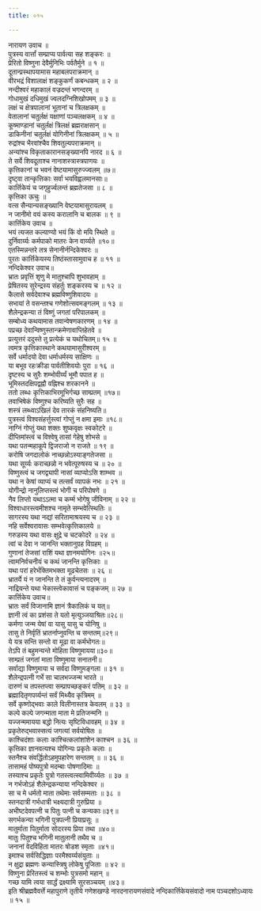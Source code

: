 ```yaml
---
title: ०१५

---
```

नारायण उवाच ॥  
पुत्रस्य वार्त्तां सम्प्राप्य पार्वत्या सह शङ्करः ॥  
प्रेरितो विष्णुना देवैर्मुनिभिः पर्वतैर्मुने ॥ १ ॥  
दूतान्प्रस्थापयामास महाबलपराक्रमान् ॥  
वीरभद्रं विशालाक्षं शङ्कुकर्णं कबन्धकम् ॥ २ ॥  
नन्दीश्वरं महाकालं वज्रदन्तं भगन्दरम् ॥  
गोधामुखं दधिमुखं ज्वलदग्निशिखोपमम् ॥ ३ ॥  
लक्षं च क्षेत्रपालानां भूतानां च त्रिलक्षकम् ॥  
वेतालानां चतुर्लक्षं यक्षाणां पञ्चलक्षकम् ॥ ४ ॥  
कूष्माण्डानां चतुर्लक्षं त्रिलक्षं ब्रह्मराक्षसान् ॥  
डाकिनीनां चतुर्लक्षं योगिनीनां त्रिलक्षकम् ॥ ५ ॥  
रुद्रांश्च भैरवांश्चैव शिवतुल्यपराक्रमान् ॥  
अन्यांश्च विकृताकारानसङ्ख्यानपि नारद ॥ ६ ॥  
ते सर्वे शिवदूताश्च नानाशस्त्रास्त्रपाणयः ॥  
कृत्तिकानां च भवनं वेष्टयामासुरुज्ज्वलम् ॥७॥  
दृष्ट्वा तान्कृत्तिकाः सर्वा भयविह्वलमानसाः॥  
कार्त्तिकेयं च जगृहुर्ज्वलन्तं ब्रह्मतेजसा ॥ ८ ॥  
कृत्तिका ऊचुः ॥  
वत्स सैन्यान्यसङ्ख्यानि वेष्टयामासुरायलम् ॥  
न जानीमो वयं कस्य करालानि च बालक ॥ ९ ॥  
कार्त्तिकेय उवाच ॥  
भयं त्यजत कल्याण्यो भयं किं वो मयि स्थिते ॥  
दुर्निवार्य्यः कर्मपाको मातरः केन वार्य्यते ॥१०॥  
एतस्मिन्नन्तरे तत्र सेनानीर्नन्दिकेश्वरः ॥  
पुरतः कार्त्तिकेयस्य तिष्ठंस्तासामुवाच ह ॥ ११ ॥  
नन्दिकेश्वर उवाच॥  
भ्रातः प्रवृत्तिं शृणु मे मातुश्चापि शुभावहाम् ॥  
प्रेषितस्य सुरेन्द्रस्य संहर्तुः शङ्करस्य च ॥ १२ ॥  
कैलासे सर्वदेवाश्च ब्रह्मविष्णुशिवादयः ॥  
सभायां ते वसन्तश्च गणेशोत्सवमङ्गलम् ॥ १३ ॥  
शैलेन्द्रकन्या तं विष्णुं जगतां परिपालकम् ॥  
सम्बोध्य कथयामास तवान्वेषणकारणम् ॥ १४ ॥  
पप्रच्छ देवान्विष्णुस्तान्क्रमेणावाप्तिहेतवे ॥  
प्रत्युत्तरं ददुस्ते तु प्रत्येकं च यथोचितम्॥ १५ ॥  
त्वमत्र कृत्तिकास्थाने कथयामासुरीश्वरम् ॥  
सर्वे धर्मादयो देवा धर्माधर्मस्य साक्षिणः ॥  
या बभूव रहःक्रीडा पार्वतीशिवयोः पुरा ॥ १६ ॥  
दृष्टस्य च सुरैः शम्भोवीर्य्यं भूमौ पपात ह ॥  
भूमिस्तदक्षिपद्वह्नौ वह्निश्च शरकानने ॥  
ततो लब्धः कृत्तिकाभिरमूभिर्गच्छ साम्प्रतम् ॥१७॥  
तवाभिषेकं विष्णुश्च करिष्यति सुरैः सह ॥  
शस्त्रं लब्ध्वाऽखिलं देव तारकं संहनिष्यति॥  
पुत्रस्त्वं विश्वसंहर्त्तुस्त्वां गोप्तुं न क्षमा इमाः ॥१८॥  
नाग्निं गोप्तुं यथा शक्तः शुष्कवृक्षः स्वकोटरे ॥  
दीप्तिमांस्त्वं च विश्वेषु तासां गेहेषु शोभसे ॥  
यथा पतन्महाकूपे द्विजराजो न राजते ॥ १९ ॥  
करोषि जगदालोकं नाच्छन्नोऽस्याङ्गतेजसा ॥  
यथा सूर्य्यः कराच्छन्नो न भवेत्पूरुषस्य च ॥ २० ॥  
विष्णुस्त्वं च जगद्व्यापी नासां व्याप्योऽसि शाम्भव ॥  
यथा न केषां व्याप्यं च तत्सर्वं व्यापकं नभः ॥ २१ ॥  
योगीन्द्रो नानुलिप्तस्त्वं भोगी च परिपोषणे ॥  
नैव लिप्तो यथाऽऽत्मा च कर्म्म भोगेषु जीविनाम् ॥ २२ ॥  
विश्वाधारस्त्वमीशश्च नामृते सम्भवेत्स्थितिः ॥  
सागरस्य यथा नद्यां सरितामाश्रयस्य च ॥ २३ ॥  
नहि सर्वेश्वरावासः सम्भवेत्कृत्तिकालये ॥  
गरुडस्य यथा वासः क्षुद्रे च चटकोदरे ॥ २४ ॥  
त्वां च देवा न जानन्ति भक्तानुग्रह विग्रहम् ॥  
गुणानां तेजसां राशिं यथा ज्ञानमयोगिनः ॥२५॥  
त्वामनिर्वचनीयं च कथं जानन्ति कृत्तिकाः ॥  
यथा परां हरेर्भक्तिमभक्ता मूढचेतसः ॥ २६ ॥  
भ्रातर्ये यं न जानन्ति ते तं कुर्वन्त्यनादरम् ॥  
नाद्रियन्ते यथा भेकास्त्वेकावासं च पङ्कजम् ॥ २७ ॥  
कार्त्तिकेय उवाच॥  
भ्रातः सर्वं विजानामि ज्ञानं त्रैकालिकं च यत्॥  
ज्ञानी त्वं का प्रशंसा ते यतो मृत्युञ्जयाश्रितः॥२८॥  
कर्मणा जन्म येषां वा यासु यासु च योनिषु ॥  
तासु ते निर्वृतिं भ्रातर्नाप्नुवन्ति च सन्ततम्॥२९॥  
ये यत्र सन्ति सन्तो वा मूढा वा कर्मभोगतः॥  
तेऽपि तं बहुमन्यन्ते मोहिता विष्णुमायया॥३०॥  
साम्प्रतं जगतां माता विष्णुमाया सनातनी॥  
सर्वाद्या विष्णुमाया च सर्वदा विष्णुमङ्गला ॥ ३१ ॥  
शैलेन्द्रपत्नी गर्भे सा चालभज्जन्म भारते ॥  
दारुणं च तपस्तप्त्वा सम्प्रापच्छङ्करं पतिम् ॥ ३२ ॥  
ब्रह्मादितृणपर्य्यन्तं सर्वं मिथ्यैव कृत्रिमम् ॥  
सर्वे कृष्णोद्भवाः काले विलीनास्तत्र केवलम् ॥ ३३ ॥  
कल्पे कल्पे जगन्माता माता मे प्रतिजन्मनि ॥  
यज्जन्ममायया बद्धो नित्यः सृष्टिविधावहम् ॥ ३४ ॥  
प्रकृतेरुद्भवास्सत्यं जगत्यां सर्वयोषितः ॥  
काश्चिदंशाः कलाः काश्चित्कलांशांशेन काश्चन ॥ ३६ ॥  
कृत्तिका ज्ञानवत्यश्च योगिन्यः प्रकृतेः कलाः ॥  
स्तनैश्च संवर्द्धितोऽहमुपहारेण सन्ततम् ॥ ॥ ३६ ॥  
तासामहं पोष्यपुत्रो मदम्बाः पोषणादिमाः ॥  
तस्याश्च प्रकृतेः पुत्रो गतस्त्वत्स्वामिवीर्य्यतः ॥ ३७ ॥  
न गर्भजोऽहं शैलेन्द्रकन्याया नन्दिकेश्वर ॥  
सा च मे धर्मतो माता तथेमाः सर्वसम्मताः ॥ ३८ ॥  
स्तनदात्री गर्भधात्री भक्ष्यदात्री गुरुप्रिया ॥  
अभीष्टदेवपत्नी च पितुः पत्नी च कन्यकाः॥३९॥  
सगर्भकन्या भगिनी पुत्रपत्नी प्रियाप्रसूः ॥  
मातुर्माता पितुर्माता सोदरस्य प्रिया तथा ॥४०॥  
मातुः पितुश्च भगिनी मातुलानी तथैव च ॥  
जनानां वेदविहिता मातरः षोडश स्मृताः ॥४१॥  
इमाश्च सर्वसिद्धिज्ञाः परमैश्वर्य्यसंयुताः ॥  
न क्षुद्रा ब्रह्मणः कन्यास्त्रिषु लोकेषु पूजिताः ॥ ४२ ॥  
विष्णुना प्रेरितस्त्वं च शम्भोः पुत्रसमो महान् ॥  
गच्छ यामि त्वया सार्द्धं द्रक्ष्यामि सुरसञ्चयम् ॥४३॥  
इति श्रीब्रह्मवैवर्त्ते महापुराणे तृतीये गणेशखण्डे नारदनारायणसंवादे नन्दिकार्त्तिकेयसंवादो नाम पञ्चदशोऽध्यायः ॥ १५ ॥